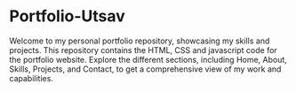 # Portfolio-Utsav
Welcome to my personal portfolio repository, showcasing my skills and projects. This repository contains the HTML, CSS and javascript  code for the portfolio website. Explore the different sections, including Home, About, Skills, Projects, and Contact, to get a comprehensive view of my work and capabilities.
